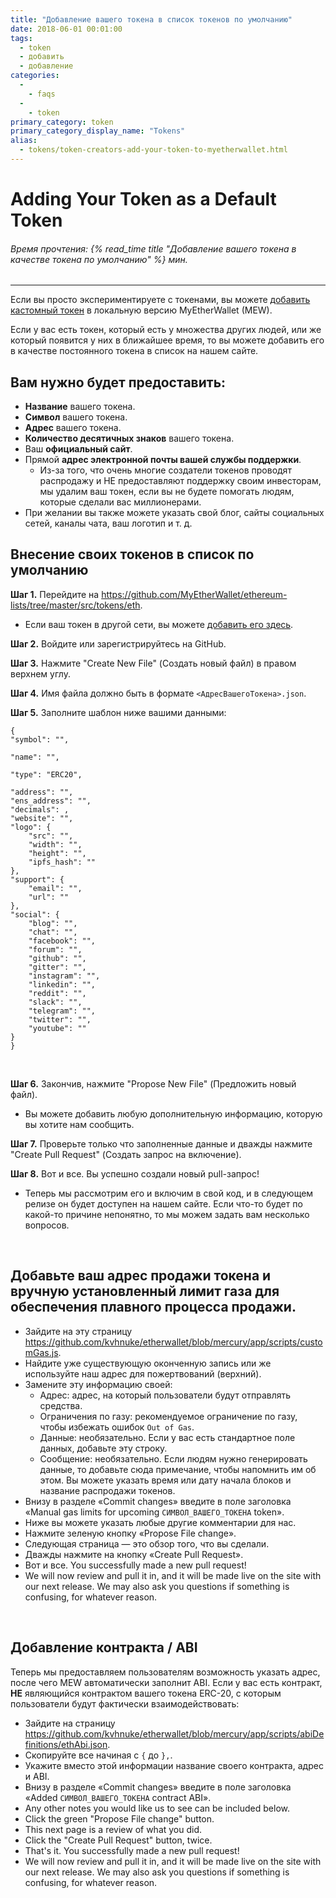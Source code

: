 ```yaml
---
title: "Добавление вашего токена в список токенов по умолчанию"
date: 2018-06-01 00:01:00
tags:
  - token
  - добавить
  - добавление
categories:
  - 
    - faqs
  - 
    - token
primary_category: token
primary_category_display_name: "Tokens"
alias:
  - tokens/token-creators-add-your-token-to-myetherwallet.html
---
```


# __Adding Your Token as a Default Token__
###### Время прочтения: {% read_time title "Добавление вашего токена в качестве токена по умолчанию" %} мин.
***

Если вы просто экспериментируете с токенами, вы можете [добавить кастомный токен](/@@@@@@/tokens/how-to-add-custom-token/) в локальную версию MyEtherWallet (MEW).

Если у вас есть токен, который есть у множества других людей, или же который появится у них в ближайшее время, то вы можете добавить его в качестве постоянного токена в список на нашем сайте.



## __Вам нужно будет предоставить:__

* **Название** вашего токена.
* **Символ** вашего токена.
* **Адрес** вашего токена.
* **Количество десятичных знаков** вашего токена.
* Ваш **официальный сайт**.
* Прямой **адрес электронной почты вашей службы поддержки**.
    * Из-за того, что очень многие создатели токенов проводят распродажу и НЕ предоставляют поддержку своим инвесторам, мы удалим ваш токен, если вы не будете помогать людям, которые сделали вас миллионерами.
* При желании вы также можете указать свой блог, сайты социальных сетей, каналы чата, ваш логотип и т. д.



## __Внесение своих токенов в список по умолчанию__



**Шаг 1.** Перейдите на https://github.com/MyEtherWallet/ethereum-lists/tree/master/src/tokens/eth.

 * Если ваш токен в другой сети, вы можете [добавить его здесь](https://github.com/MyEtherWallet/ethereum-lists/tree/master/src/tokens).



**Шаг 2.** Войдите или зарегистрируйтесь на GitHub.



**Шаг 3.** Нажмите "Create New File" (Создать новый файл) в правом верхнем углу.



**Шаг 4.** Имя файла должно быть в формате `<АдресВашегоТокена>.json`.



**Шаг 5.** Заполните шаблон ниже вашими данными:

    {
    "symbol": "",
    
    "name": "",
    
    "type": "ERC20",
    
    "address": "",
    "ens_address": "",
    "decimals": ,
    "website": "",
    "logo": {
        "src": "",
        "width": "",
        "height": "",
        "ipfs_hash": ""
    },
    "support": {
        "email": "",
        "url": ""
    },
    "social": {
        "blog": "",
        "chat": "",
        "facebook": "",
        "forum": "",
        "github": "",
        "gitter": "",
        "instagram": "",
        "linkedin": "",
        "reddit": "",
        "slack": "",
        "telegram": "",
        "twitter": "",
        "youtube": ""
    }
    }

<br>



**Шаг 6.** Закончив, нажмите "Propose New File" (Предложить новый файл).



* Вы можете добавить любую дополнительную информацию, которую вы хотите нам сообщить.



**Шаг 7.** Проверьте только что заполненные данные и дважды нажмите "Create Pull Request" (Создать запрос на включение).



**Шаг 8.** Вот и все. Вы успешно создали новый pull-запрос!

* Теперь мы рассмотрим его и включим в свой код, и в следующем релизе он будет доступен на нашем сайте. Если что-то будет по какой-то причине непонятно, то мы можем задать вам несколько вопросов.

<br>

## __Добавьте ваш адрес продажи токена и вручную установленный лимит газа для обеспечения плавного процесса продажи.__
* Зайдите на эту страницу https://github.com/kvhnuke/etherwallet/blob/mercury/app/scripts/customGas.js.
* Найдите уже существующую оконченную запись или же используйте наш адрес для пожертвований (верхний).
* Замените эту информацию своей:
    * Адрес: адрес, на который пользователи будут отправлять средства.
    * Ограничения по газу: рекомендуемое ограничение по газу, чтобы избежать ошибок `Out of Gas`.
    * Данные: необязательно. Если у вас есть стандартное поле данных, добавьте эту строку.
    * Сообщение: необязательно. Если людям нужно генерировать данные, то добавьте сюда примечание, чтобы напомнить им об этом. Вы можете указать время или дату начала блоков и название распродажи токенов.
* Внизу в разделе «Commit changes» введите в поле заголовка «Manual gas limits for upcoming `СИМВОЛ_ВАШЕГО_ТОКЕНА` token».
* Ниже вы можете указать любые другие комментарии для нас.
* Нажмите зеленую кнопку «Propose File change».
* Следующая страница — это обзор того, что вы сделали.
* Дважды нажмите на кнопку «Create Pull Request».
* Вот и все. You successfully made a new pull request!
* We will now review and pull it in, and it will be made live on the site with our next release. We may also ask you questions if something is confusing, for whatever reason.

<br>

## __Добавление контракта / ABI__
Теперь мы предоставляем пользователям возможность указать адрес, после чего MEW автоматически заполнит ABI. Если у вас есть контракт, **НЕ** являющийся контрактом вашего токена ERC-20, с которым пользователи будут фактически взаимодействовать:

* Зайдите на страницу https://github.com/kvhnuke/etherwallet/blob/mercury/app/scripts/abiDefinitions/ethAbi.json.
* Скопируйте все начиная с `{` до `},`.
* Укажите вместо этой информации название своего контракта, адрес и ABI.
* Внизу в разделе «Commit changes» введите в поле заголовка «Added `СИМВОЛ_ВАШЕГО_ТОКЕНА` contract ABI».
* Any other notes you would like us to see can be included below.
* Click the green "Propose File change" button.
* This next page is a review of what you did.
* Click the "Create Pull Request" button, twice.
* That's it. You successfully made a new pull request!
* We will now review and pull it in, and it will be made live on the site with our next release. We may also ask you questions if something is confusing, for whatever reason.